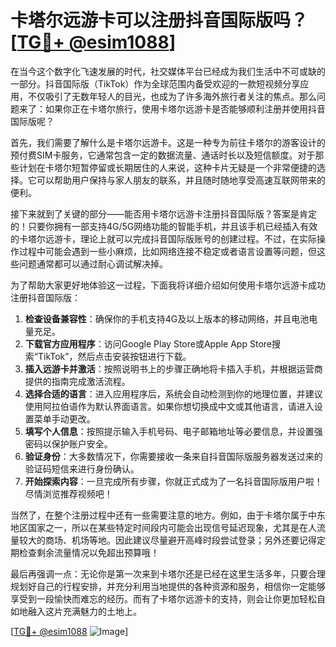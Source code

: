 # 卡塔尔远游卡可以注册抖音国际版吗？[[TG💪+ @esim1088](https://t.me/s/esim1088)]

在当今这个数字化飞速发展的时代，社交媒体平台已经成为我们生活中不可或缺的一部分。抖音国际版（TikTok）作为全球范围内备受欢迎的一款短视频分享应用，不仅吸引了无数年轻人的目光，也成为了许多海外旅行者关注的焦点。那么问题来了：如果你正在卡塔尔旅行，使用卡塔尔远游卡是否能够顺利注册并使用抖音国际版呢？

首先，我们需要了解什么是卡塔尔远游卡。这是一种专为前往卡塔尔的游客设计的预付费SIM卡服务，它通常包含一定的数据流量、通话时长以及短信额度。对于那些计划在卡塔尔短暂停留或长期居住的人来说，这种卡片无疑是一个非常便捷的选择。它可以帮助用户保持与家人朋友的联系，并且随时随地享受高速互联网带来的便利。

接下来就到了关键的部分——能否用卡塔尔远游卡注册抖音国际版？答案是肯定的！只要你拥有一部支持4G/5G网络功能的智能手机，并且该手机已经插入有效的卡塔尔远游卡，理论上就可以完成抖音国际版账号的创建过程。不过，在实际操作过程中可能会遇到一些小麻烦，比如网络连接不稳定或者语言设置等问题，但这些问题通常都可以通过耐心调试解决掉。

为了帮助大家更好地体验这一过程，下面我将详细介绍如何使用卡塔尔远游卡成功注册抖音国际版：

1. **检查设备兼容性**：确保你的手机支持4G及以上版本的移动网络，并且电池电量充足。
2. **下载官方应用程序**：访问Google Play Store或Apple App Store搜索“TikTok”，然后点击安装按钮进行下载。
3. **插入远游卡并激活**：按照说明书上的步骤正确地将卡插入手机，并根据运营商提供的指南完成激活流程。
4. **选择合适的语言**：进入应用程序后，系统会自动检测到你的地理位置，并建议使用阿拉伯语作为默认界面语言。如果你想切换成中文或其他语言，请进入设置菜单手动更改。
5. **填写个人信息**：按照提示输入手机号码、电子邮箱地址等必要信息，并设置强密码以保护账户安全。
6. **验证身份**：大多数情况下，你需要接收一条来自抖音国际版服务器发送过来的验证码短信来进行身份确认。
7. **开始探索内容**：一旦完成所有步骤，你就正式成为了一名抖音国际版用户啦！尽情浏览推荐视频吧！

当然了，在整个注册过程中还有一些需要注意的地方。例如，由于卡塔尔属于中东地区国家之一，所以在某些特定时间段内可能会出现信号延迟现象，尤其是在人流量较大的商场、机场等地。因此建议尽量避开高峰时段尝试登录；另外还要记得定期检查剩余流量情况以免超出预算哦！

最后再强调一点：无论你是第一次来到卡塔尔还是已经在这里生活多年，只要合理规划好自己的行程安排，并充分利用当地提供的各种资源和服务，相信你一定能够享受到一段愉快而难忘的经历。而有了卡塔尔远游卡的支持，则会让你更加轻松自如地融入这片充满魅力的土地上。

[[TG💪+ @esim1088](https://t.me/s/esim1088) ![Image](https://i.postimg.cc/4NQfJmqS/Snipaste-2025-05-13-00-14-12.png)]